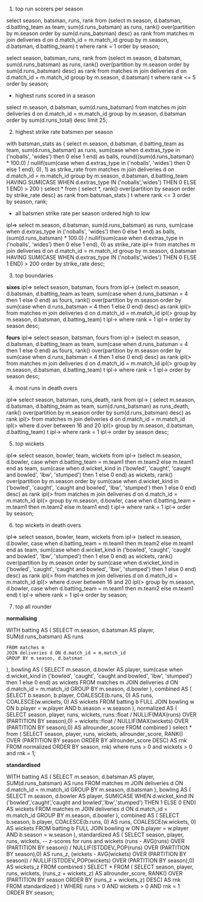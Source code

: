 1. top run scorers per season

select season, batsman, runs, rank from
(select m.season, d.batsman, d.batting_team as team, sum(d.runs_batsman) as runs, rank() over(partition by m.season order by sum(d.runs_batsman) desc) as rank
from matches m join deliveries d on d.match_id = m.match_id
group by m.season, d.batsman, d.batting_team) t
where rank = 1
order by season;


select season, batsman, runs, rank from
(select m.season, d.batsman, sum(d.runs_batsman) as runs, rank() over(partition by m.season order by sum(d.runs_batsman) desc) as rank
from matches m join deliveries d on d.match_id = m.match_id
group by m.season, d.batsman) t
where rank <= 5
order by season;

* highest runs scored in a season

select m.season, d.batsman, sum(d.runs_batsman) from matches m join deliveries d on d.match_id = m.match_id
group by m.season, d.batsman
order by sum(d.runs_total)
desc limit 25;

2. highest strike rate batsmen per season 

with batsman_stats as (
select m.season, d.batsman, d.batting_team as team, sum(d.runs_batsman) as runs, 
sum(case when d.extras_type in ('noballs', 'wides') then 0 else 1 end) as balls, 
round((sum(d.runs_batsman) * 100.0) / nullif(sum(case when d.extras_type in ('noballs', 'wides') then 0 else 1 end), 0), 1) as strike_rate
from matches m join deliveries d on d.match_id = m.match_id
group by m.season, d.batsman, d.batting_team
HAVING SUM(CASE WHEN d.extras_type IN ('noballs','wides') THEN 0 ELSE 1 END) > 200
)
select * from (
select *, rank() over(partition by season order by strike_rate desc) as rank from batsman_stats
) t
where rank <= 3
order by season, rank;



* all batsmen strike rate per season ordered high to low

ipl=> select m.season, d.batsman, sum(d.runs_batsman) as runs, sum(case when d.extras_type in ('noballs', 'wides') then 0 else 1 end) as balls, (sum(d.runs_batsman) * 100.0) / nullif(sum(case when d.extras_type in ('noballs', 'wides') then 0 else 1 end), 0) as strike_rate
ipl-> from matches m join deliveries d on d.match_id = m.match_id
group by m.season, d.batsman
HAVING SUM(CASE WHEN d.extras_type IN ('noballs','wides') THEN 0 ELSE 1 END) > 200
order by strike_rate desc;




3. top boundaries

**sixes**
ipl=> select season, batsman, fours from
ipl-> (select m.season, d.batsman, d.batting_team as team, sum(case when d.runs_batsman = 4 then 1 else 0 end) as fours, rank() over(partition by m.season order by sum(case when d.runs_batsman = 4 then 1 else 0 end) desc) as rank
ipl(> from matches m join deliveries d on d.match_id = m.match_id
ipl(> group by m.season, d.batsman, d.batting_team) t
ipl-> where rank = 1
ipl-> order by season desc;

**fours**
ipl=> select season, batsman, fours from
ipl-> (select m.season, d.batsman, d.batting_team as team, sum(case when d.runs_batsman = 4 then 1 else 0 end) as fours, rank() over(partition by m.season order by sum(case when d.runs_batsman = 4 then 1 else 0 end) desc) as rank
ipl(> from matches m join deliveries d on d.match_id = m.match_id
ipl(> group by m.season, d.batsman, d.batting_team) t
ipl-> where rank = 1
ipl-> order by season desc;



4. most runs in death overs

ipl=> select season, batsman, runs_death, rank from
ipl-> ( select m.season, d.batsman, d.batting_team as team, sum(d.runs_batsman) as runs_death, rank() over(partition by m.season order by sum(d.runs_batsman) desc) as rank
ipl(> from matches m join deliveries d on d.match_id = m.match_id
ipl(> where d.over between 16 and 20
ipl(> group by m.season, d.batsman, d.batting_team) t
ipl-> where rank = 1
ipl-> order by season desc;


5. top wickets

ipl=> select season, bowler, team, wickets from
ipl-> (select m.season, d.bowler, case when d.batting_team = m.team1 then m.team2 else m.team1 end as team, sum(case when d.wicket_kind in ('bowled', 'caught', 'caught and bowled', 'lbw', 'stumped') then 1 else 0 end) as wickets, rank() over(partition by m.season order by sum(case when d.wicket_kind in ('bowled', 'caught', 'caught and bowled', 'lbw', 'stumped') then 1 else 0 end) desc) as rank
ipl(> from matches m join deliveries d on d.match_id = m.match_id
ipl(> group by m.season, d.bowler, case when d.batting_team = m.team1 then m.team2 else m.team1 end) t
ipl-> where rank = 1
ipl-> order by season;

6. top wickets in death overs

ipl=> select season, bowler, team, wickets from
ipl-> (select m.season, d.bowler, case when d.batting_team = m.team1 then m.team2 else m.team1 end as team, sum(case when d.wicket_kind in ('bowled', 'caught', 'caught and bowled', 'lbw', 'stumped') then 1 else 0 end) as wickets, rank() over(partition by m.season order by sum(case when d.wicket_kind in ('bowled', 'caught', 'caught and bowled', 'lbw', 'stumped') then 1 else 0 end) desc) as rank
ipl(> from matches m join deliveries d on d.match_id = m.match_id
ipl(> where d.over between 16 and 20
ipl(> group by m.season, d.bowler, case when d.batting_team = m.team1 then m.team2 else m.team1 end) t
ipl-> where rank = 1
ipl-> order by season;


7. top all rounder

**normalising**

WITH batting AS (
    SELECT
        m.season,
        d.batsman AS player,
        SUM(d.runs_batsman) AS runs

    FROM matches m
    JOIN deliveries d ON d.match_id = m.match_id
    GROUP BY m.season, d.batsman
),
bowling AS (
    SELECT
        m.season,
        d.bowler AS player,
sum(case when d.wicket_kind in ('bowled', 'caught', 'caught and bowled', 'lbw', 'stumped') then 1 else 0 end) as wickets
FROM matches m
    JOIN deliveries d ON d.match_id = m.match_id
    GROUP BY m.season, d.bowler
),
combined AS (
    SELECT
        b.season,
        b.player,
        COALESCE(b.runs, 0) AS runs,
        COALESCE(w.wickets, 0) AS wickets
    FROM batting b
    FULL JOIN bowling w
    ON b.player = w.player AND b.season = w.season
),
normalized AS (
    SELECT
        season,
        player,
        runs,
        wickets,
        runs::float / NULLIF(MAX(runs) OVER (PARTITION BY season),0) +
        wickets::float / NULLIF(MAX(wickets) OVER (PARTITION BY season),0) AS allrounder_score
    FROM combined
)
select * from (
SELECT season, player, runs, wickets, allrounder_score,
       RANK() OVER (PARTITION BY season ORDER BY allrounder_score DESC) AS rnk
FROM normalized
ORDER BY season, rnk)
where runs > 0 and wickets > 0 and rnk = 1;


**standardised**

WITH batting AS (
    SELECT
        m.season,
        d.batsman AS player,
        SUM(d.runs_batsman) AS runs
    FROM matches m
    JOIN deliveries d ON d.match_id = m.match_id
    GROUP BY m.season, d.batsman
),
bowling AS (
    SELECT
        m.season,
        d.bowler AS player,
        SUM(CASE WHEN d.wicket_kind IN ('bowled','caught','caught and bowled','lbw','stumped') THEN 1 ELSE 0 END) AS wickets
    FROM matches m
    JOIN deliveries d ON d.match_id = m.match_id
    GROUP BY m.season, d.bowler
),
combined AS (
    SELECT
        b.season,
        b.player,
        COALESCE(b.runs, 0) AS runs,
        COALESCE(w.wickets, 0) AS wickets
    FROM batting b
    FULL JOIN bowling w
    ON b.player = w.player AND b.season = w.season
),
standardized AS (
    SELECT
        season,
        player,
        runs,
        wickets,
        -- z-scores for runs and wickets
        (runs - AVG(runs) OVER (PARTITION BY season)) / 
            NULLIF(STDDEV_POP(runs) OVER (PARTITION BY season),0) AS runs_z,
        (wickets - AVG(wickets) OVER (PARTITION BY season)) / 
            NULLIF(STDDEV_POP(wickets) OVER (PARTITION BY season),0) AS wickets_z
    FROM combined
)
SELECT *
FROM (
    SELECT
        season,
        player,
        runs,
        wickets,
        (runs_z + wickets_z) AS allrounder_score,
        RANK() OVER (PARTITION BY season ORDER BY (runs_z + wickets_z) DESC) AS rnk
    FROM standardized
) t
WHERE runs > 0 AND wickets > 0 AND rnk = 1
ORDER BY season;
